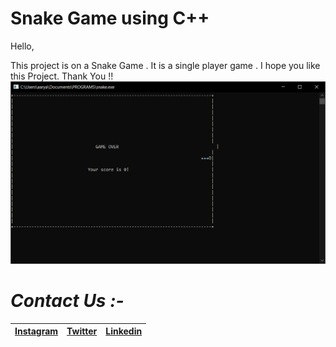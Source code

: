 # Snake Game using C++

Hello, 

This project is on a Snake Game . It is a single player game . I hope you like this Project. Thank You !!
![](Capture.PNG)
# *Contact Us :-*


|[Instagram](https://instagram.com/universal_coder)|[Twitter](https://twitter.com/LondheAaryan)|[Linkedin](https://www.linkedin.com/in/aaryan-r-londhe-0a1809179/)|
|-|-|-|

